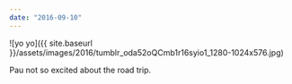 ```yaml
---
date: "2016-09-10"
---
```


![yo yo]({{ site.baseurl }}/assets/images/2016/tumblr_oda52oQCmb1r16syio1_1280-1024x576.jpg)

Pau not so excited about the road trip.
